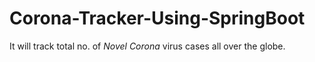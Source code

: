 # Corona-Tracker-Using-SpringBoot
It will track total no. of *Novel Corona* virus cases all over the globe.
